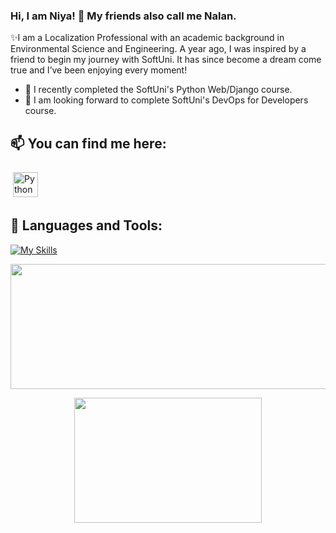 ### Hi, I am Niya! 👋 My friends also call me Nalan.

✨I am a Localization Professional with an academic background in Environmental Science and Engineering. A year ago, I was inspired by a friend to begin my journey with SoftUni. It has since become a dream come true and I’ve been enjoying every moment!

- 🔭 I recently completed the SoftUni's Python Web/Django course.
- 🌱 I am looking forward to complete SoftUni's DevOps for Developers course.

## 📫 You can find me here: <p>

<link
  rel="stylesheet"
  href="https://cdn.jsdelivr.net/gh/dheereshagrwal/colored-icons@master/ci.min.css"
/>

 <a href="https://www.linkedin.com/in/niya-mateeva-yondzhju-phd/" target="_blank" rel="noopener noreferrer"> <img src="https://cdn.jsdelivr.net/npm/simple-icons@v3/icons/linkedin.svg" alt="Python" height="40" style="vertical-align:top; margin:4px"></a>
 
 ## 🧰 Languages and Tools:
[![My Skills](https://skillicons.dev/icons?i=py,js,react,postgres,regex,vscode,github,html,css)](https://skillicons.dev)
  
<p align="center">
  <img width="550" height="200" src="https://streak-stats.demolab.com?user=Polishko&theme=burnt-neon&hide_border=true&cache_bust=1">
</p>

<p align="center">
  <img width="300" height="200" src="https://github-readme-stats.vercel.app/api/top-langs/?username=Polishko&theme=vision-friendly-dark">
</p>


